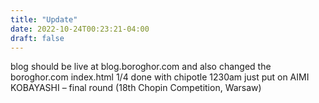 ```yaml
---
title: "Update"
date: 2022-10-24T00:23:21-04:00
draft: false
---
```


blog should be live at blog.boroghor.com and also changed the boroghor.com index.html 1/4 done with chipotle 1230am just put on AIMI KOBAYASHI – final round (18th Chopin Competition, Warsaw)